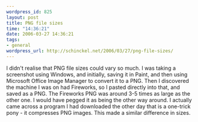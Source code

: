 ```yaml
--- 
wordpress_id: 825
layout: post
title: PNG file sizes
time: "14:36:21"
date: 2006-03-27 14:36:21
tags: 
- general
wordpress_url: http://schinckel.net/2006/03/27/png-file-sizes/
---
```

I didn't realise that PNG file sizes could vary so much. I was taking a screenshot using Windows, and initially, saving it in Paint, and then using Microsoft Office Image Manager to convert it to a PNG. Then I discovered the machine I was on had Fireworks, so I pasted directly into that, and saved as a PNG. The Fireworks PNG was around 3-5 times as large as the other one. I would have pegged it as being the other way around. I actually came across a program I had downloaded the other day that is a one-trick pony - it compresses PNG images. This made a similar difference in sizes. 
